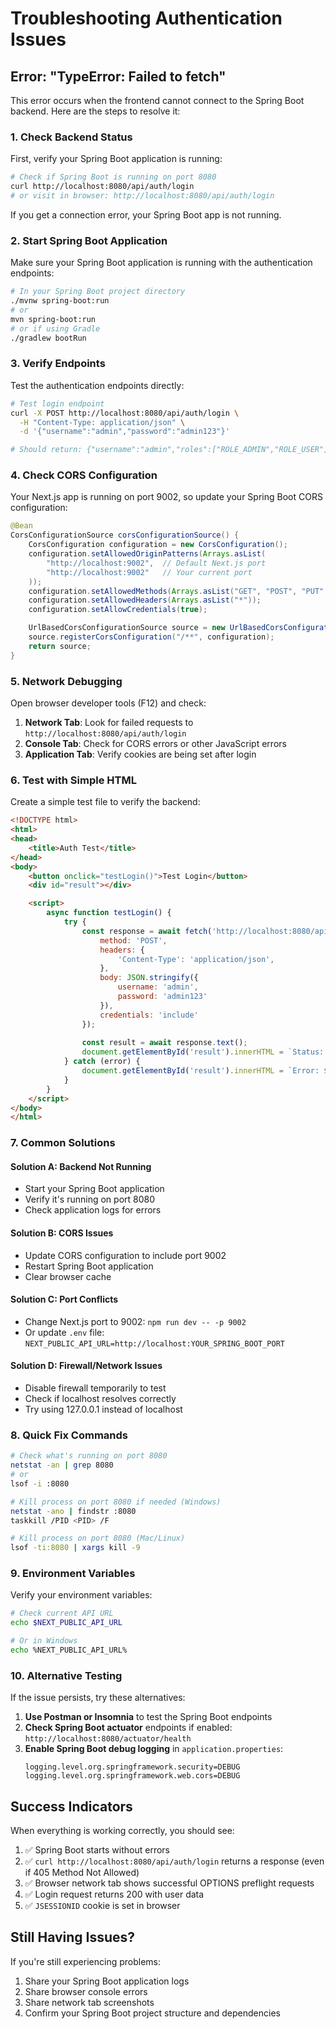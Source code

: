 # Troubleshooting Authentication Issues

## Error: "TypeError: Failed to fetch"

This error occurs when the frontend cannot connect to the Spring Boot backend. Here are the steps to resolve it:

### 1. Check Backend Status

First, verify your Spring Boot application is running:

```bash
# Check if Spring Boot is running on port 8080
curl http://localhost:8080/api/auth/login
# or visit in browser: http://localhost:8080/api/auth/login
```

If you get a connection error, your Spring Boot app is not running.

### 2. Start Spring Boot Application

Make sure your Spring Boot application is running with the authentication endpoints:

```bash
# In your Spring Boot project directory
./mvnw spring-boot:run
# or
mvn spring-boot:run
# or if using Gradle
./gradlew bootRun
```

### 3. Verify Endpoints

Test the authentication endpoints directly:

```bash
# Test login endpoint
curl -X POST http://localhost:8080/api/auth/login \
  -H "Content-Type: application/json" \
  -d '{"username":"admin","password":"admin123"}'

# Should return: {"username":"admin","roles":["ROLE_ADMIN","ROLE_USER"]}
```

### 4. Check CORS Configuration

Your Next.js app is running on port 9002, so update your Spring Boot CORS configuration:

```java
@Bean
CorsConfigurationSource corsConfigurationSource() {
    CorsConfiguration configuration = new CorsConfiguration();
    configuration.setAllowedOriginPatterns(Arrays.asList(
        "http://localhost:9002",  // Default Next.js port
        "http://localhost:9002"   // Your current port
    ));
    configuration.setAllowedMethods(Arrays.asList("GET", "POST", "PUT", "DELETE", "OPTIONS"));
    configuration.setAllowedHeaders(Arrays.asList("*"));
    configuration.setAllowCredentials(true);

    UrlBasedCorsConfigurationSource source = new UrlBasedCorsConfigurationSource();
    source.registerCorsConfiguration("/**", configuration);
    return source;
}
```

### 5. Network Debugging

Open browser developer tools (F12) and check:

1. **Network Tab**: Look for failed requests to `http://localhost:8080/api/auth/login`
2. **Console Tab**: Check for CORS errors or other JavaScript errors
3. **Application Tab**: Verify cookies are being set after login

### 6. Test with Simple HTML

Create a simple test file to verify the backend:

```html
<!DOCTYPE html>
<html>
<head>
    <title>Auth Test</title>
</head>
<body>
    <button onclick="testLogin()">Test Login</button>
    <div id="result"></div>

    <script>
        async function testLogin() {
            try {
                const response = await fetch('http://localhost:8080/api/auth/login', {
                    method: 'POST',
                    headers: {
                        'Content-Type': 'application/json',
                    },
                    body: JSON.stringify({
                        username: 'admin',
                        password: 'admin123'
                    }),
                    credentials: 'include'
                });
                
                const result = await response.text();
                document.getElementById('result').innerHTML = `Status: ${response.status}<br>Response: ${result}`;
            } catch (error) {
                document.getElementById('result').innerHTML = `Error: ${error.message}`;
            }
        }
    </script>
</body>
</html>
```

### 7. Common Solutions

#### Solution A: Backend Not Running
- Start your Spring Boot application
- Verify it's running on port 8080
- Check application logs for errors

#### Solution B: CORS Issues
- Update CORS configuration to include port 9002
- Restart Spring Boot application
- Clear browser cache

#### Solution C: Port Conflicts
- Change Next.js port to 9002: `npm run dev -- -p 9002`
- Or update `.env` file: `NEXT_PUBLIC_API_URL=http://localhost:YOUR_SPRING_BOOT_PORT`

#### Solution D: Firewall/Network Issues
- Disable firewall temporarily to test
- Check if localhost resolves correctly
- Try using 127.0.0.1 instead of localhost

### 8. Quick Fix Commands

```bash
# Check what's running on port 8080
netstat -an | grep 8080
# or
lsof -i :8080

# Kill process on port 8080 if needed (Windows)
netstat -ano | findstr :8080
taskkill /PID <PID> /F

# Kill process on port 8080 (Mac/Linux)
lsof -ti:8080 | xargs kill -9
```

### 9. Environment Variables

Verify your environment variables:

```bash
# Check current API URL
echo $NEXT_PUBLIC_API_URL

# Or in Windows
echo %NEXT_PUBLIC_API_URL%
```

### 10. Alternative Testing

If the issue persists, try these alternatives:

1. **Use Postman or Insomnia** to test the Spring Boot endpoints
2. **Check Spring Boot actuator** endpoints if enabled: `http://localhost:8080/actuator/health`
3. **Enable Spring Boot debug logging** in `application.properties`:
   ```properties
   logging.level.org.springframework.security=DEBUG
   logging.level.org.springframework.web.cors=DEBUG
   ```

## Success Indicators

When everything is working correctly, you should see:

1. ✅ Spring Boot starts without errors
2. ✅ `curl http://localhost:8080/api/auth/login` returns a response (even if 405 Method Not Allowed)
3. ✅ Browser network tab shows successful OPTIONS preflight requests
4. ✅ Login request returns 200 with user data
5. ✅ `JSESSIONID` cookie is set in browser

## Still Having Issues?

If you're still experiencing problems:

1. Share your Spring Boot application logs
2. Share browser console errors
3. Share network tab screenshots
4. Confirm your Spring Boot project structure and dependencies